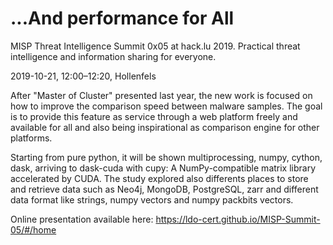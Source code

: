 # ...And performance for All
MISP Threat Intelligence Summit 0x05 at hack.lu 2019.
Practical threat intelligence and information sharing for everyone.


2019-10-21, 12:00–12:20, Hollenfels

After "Master of Cluster" presented last year, the new work is focused on how to improve the comparison speed between malware samples. The goal is to provide this feature as service through a web platform freely and available for all and also being inspirational as comparison engine for other platforms.

Starting from pure python, it will be shown multiprocessing, numpy, cython, dask, arriving to dask-cuda with cupy: A NumPy-compatible matrix library accelerated by CUDA. The study explored also differents places to store and retrieve data such as Neo4j, MongoDB, PostgreSQL, zarr and different data format like strings, numpy vectors and numpy packbits vectors.

Online presentation available here: https://ldo-cert.github.io/MISP-Summit-05/#/home
